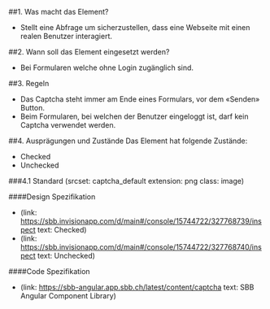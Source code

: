 ##1. Was macht das Element?
* Stellt eine Abfrage um sicherzustellen, dass eine Webseite mit einen realen Benutzer interagiert.

##2. Wann soll das Element eingesetzt werden?
* Bei Formularen welche ohne Login zugänglich sind.

##3. Regeln
* Das Captcha steht immer am Ende eines Formulars, vor dem «Senden» Button.
* Beim Formularen, bei welchen der Benutzer eingeloggt ist, darf kein Captcha verwendet werden.

##4. Ausprägungen und Zustände
Das Element hat folgende Zustände:
* Checked
* Unchecked

###4.1 Standard
(srcset: captcha_default extension: png class: image)

####Design Spezifikation
*   (link: https://sbb.invisionapp.com/d/main#/console/15744722/327768739/inspect text: Checked)
*   (link: https://sbb.invisionapp.com/d/main#/console/15744722/327768740/inspect text: Unchecked)

####Code Spezifikation
*   (link: https://sbb-angular.app.sbb.ch/latest/content/captcha text: SBB Angular Component Library)